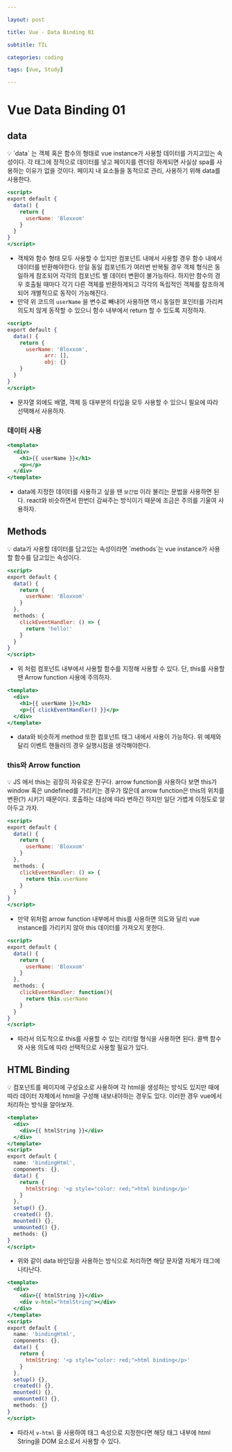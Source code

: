 ```yaml
---

layout: post

title: Vue - Data Binding 01

subtitle: TIL

categories: coding

tags: [Vue, Study]

---
```


# Vue Data Binding 01

## data

<aside>
💡 `data` 는 객체 혹은 함수의 형태로 vue instance가 사용할 데이터를 가지고있는 속성이다. 각 태그에 정적으로 데이터를 넣고 페이지를 렌더링 하게되면 사실상 spa를 사용하는 이유가 없을 것이다. 페이지 내 요소들을 동적으로 관리, 사용하기 위해 data를 사용한다.

</aside>

```jsx
<script>
export default {
  data() {
    return {
      userName: 'Bloxxom'
    }
  }
}
</script>
```

- 객체와 함수 형태 모두 사용할 수 있지만 컴포넌트 내에서 사용할 경우 함수 내에서 데이터를 반환해야한다. 만일 동일 컴포넌트가 여러번 반복될 경우 객체 형식은 동일하게 참조되어 각각의 컴포넌트 별 데이터 변환이 불가능하다. 하지만 함수의 경우 호출될 때마다 각기 다른 객체를 반환하게되고 각각의 독립적인 객체를 참조하게 되어 개별적으로 동작이 가능해진다.
- 만약 위 코드의 `userName` 을 변수로 빼내어 사용하면 역시 동일한 포인터를 가리켜 의도치 않게 동작할 수 있으니 함수 내부에서 return 할 수 있도록 지정하자.

```jsx
<script>
export default {
  data() {
    return {
      userName: 'Bloxxom',
			arr: [],
			obj: {}
    }
  }
}
</script>
```

- 문자열 외에도 배열, 객체 등 대부분의 타입을 모두 사용할 수 있으니 필요에 따라 선택해서 사용하자.

### 데이터 사용

```jsx
<template>
  <div>
    <h1>{{ userName }}</h1>
    <p></p>
  </div>
</template>
```

- data에 지정한 데이터를 사용하고 싶을 땐 `보간법` 이라 불리는 문법을 사용하면 된다. react와 비슷하면서 한번더 감싸주는 방식이기 때문에 조금은 주의를 기울여 사용하자.

## Methods

<aside>
💡 data가 사용할 데이터를 담고있는 속성이라면 `methods`는 vue instance가 사용할 함수를 담고있는 속성이다.

</aside>

```jsx
<script>
export default {
  data() {
    return {
      userName: 'Bloxxom'
    }
  },
  methods: {
    clickEventHandler: () => {
      return 'hello!'
    }
  }
}
</script>
```

- 위 처럼 컴포넌트 내부에서 사용할 함수를 지정해 사용할 수 있다. 단, this를 사용할 땐 Arrow function 사용에 주의하자.

```jsx
<template>
  <div>
    <h1>{{ userName }}</h1>
    <p>{{ clickEventHandler() }}</p>
  </div>
</template>
```

- data와 비슷하게 method 또한 컴포넌트 태그 내에서 사용이 가능하다. 위 예제와 달리 이벤트 핸들러의 경우 실행시점을 생각해야한다.

### this와 Arrow function

<aside>
💡 JS 에서 this는 굉장히 자유로운 친구다. arrow function을 사용하다 보면 this가 window 혹은 undefined를 가리키는 경우가 많은데 arrow function은 this의 위치를 변환(?) 시키기 때문이다. 호출하는 대상에 따라 변하긴 하지만 일단 가볍게 이정도로 알아두고 가자.

</aside>

```jsx
<script>
export default {
  data() {
    return {
      userName: 'Bloxxom'
    }
  },
  methods: {
    clickEventHandler: () => {
      return this.userName
    }
  }
}
</script>
```

- 만약 위처럼 arrow function 내부에서 this를 사용하면 의도와 달리 vue instance를 가리키지 않아 this 데이터를 가져오지 못한다.

```jsx
<script>
export default {
  data() {
    return {
      userName: 'Bloxxom'
    }
  },
  methods: {
    clickEventHandler: function(){
      return this.userName
    }
  }
}
</script>
```

- 따라서 의도적으로 this를 사용할 수 있는 리터럴 형식을 사용하면 된다. 콜백 함수와 사용 의도에 따라 선택적으로 사용할 필요가 있다.

## HTML Binding

<aside>
💡 컴포넌트를 페이지에 구성요소로 사용하며 각 html을 생성하는 방식도 있지만 때에 따라 데이터 자체에서 html을 구성해 내보내야하는 경우도 있다. 이러한 경우 vue에서 처리하는 방식을 알아보자.

</aside>

```jsx
<template>
  <div>
    <div>{{ htmlString }}</div>
  </div>
</template>
<script>
export default {
  name: 'bindingHtml',
  components: {},
  data() {
    return {
      htmlString: '<p style="color: red;">html binding</p>'
    }
  },
  setup() {},
  created() {},
  mounted() {},
  unmounted() {},
  methods: {}
}
</script>
```

- 위와 같이 data 바인딩을 사용하는 방식으로 처리하면 해당 문자열 자체가 태그에 나타난다.

```jsx
<template>
  <div>
    <div>{{ htmlString }}</div>
    <div v-html="htmlString"></div>
  </div>
</template>
<script>
export default {
  name: 'bindingHtml',
  components: {},
  data() {
    return {
      htmlString: '<p style="color: red;">html binding</p>'
    }
  },
  setup() {},
  created() {},
  mounted() {},
  unmounted() {},
  methods: {}
}
</script>
```

- 따라서 `v-html` 을 사용하여 태그 속성으로 지정한다면 해당 태그 내부에 html String을 DOM 요소로서 사용할 수 있다.

